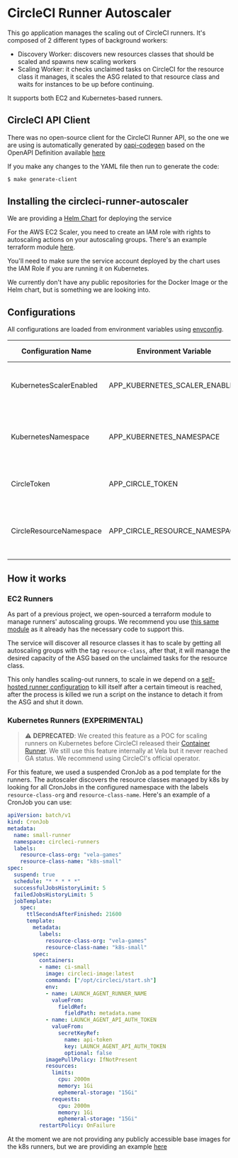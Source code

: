 # CircleCI Runner Autoscaler

This go application manages the scaling out of CircleCI runners. It's composed of 2 different types of background workers:
* Discovery Worker: discovers new resources classes that should be scaled and spawns new scaling workers
* Scaling Worker: it checks unclaimed tasks on CircleCI for the resource class it manages, it scales the ASG related to that resource class and waits for instances to be up before continuing.

It supports both EC2 and Kubernetes-based runners.

## CircleCI API Client

There was no open-source client for the CircleCI Runner API, so the one we are using is automatically generated by [oapi-codegen](https://github.com/deepmap/oapi-codegen) based on the OpenAPI Definition available [here](https://github.com/estebangarcia/circleci-runner-autoscaler/blob/main/.openapi/definition.yml)

If you make any changes to the YAML file then run to generate the code:
```bash
$ make generate-client
```

## Installing the circleci-runner-autoscaler

We are providing a [Helm Chart](https://github.com/estebangarcia/circleci-runner-autoscaler/tree/main/install/helm/circleci-runner-autoscaler) for deploying the service 

For the AWS EC2 Scaler, you need to create an IAM role with rights to autoscaling actions on your autoscaling groups. There's an example terraform module [here](https://github.com/estebangarcia/circleci-runner-autoscaler/tree/main/install/terraform/circleci-runners-autoscaler).

You'll need to make sure the service account deployed by the chart uses the IAM Role if you are running it on Kubernetes.

We currently don't have any public repositories for the Docker Image or the Helm chart, but is something we are looking into.

## Configurations

All configurations are loaded from environment variables using [envconfig](https://github.com/kelseyhightower/envconfig).

| Configuration Name             | Environment Variable                 | Default Value                                    | Description                                                                                       |
|--------------------------------|--------------------------------------|--------------------------------------------------|---------------------------------------------------------------------------------------------------|
| KubernetesScalerEnabled        | APP_KUBERNETES_SCALER_ENABLED        | true                                             | Enable the kubernetes discovery and autoscaler                                                    |
| KubernetesNamespace            | APP_KUBERNETES_NAMESPACE             | circleci-runners                                 | Kubernetes namespace to use for runer discovery and scaling                                       |
| CircleToken                    | APP_CIRCLE_TOKEN                     |                                                  | CircleCI API Token to use for the [runners API](https://circleci.com/docs/runner-api/)            |
| CircleResourceNamespace        | APP_CIRCLE_RESOURCE_NAMESPACE        | vela-games                                       | CircleCI resource namespace to use for runner discovery                                           |

## How it works

### EC2 Runners

As part of a previous project, we open-sourced a terraform module to manage runners' autoscaling groups. We recommend you use [this same module](https://github.com/estebangarcia/tf-circleci-runners-example) as it already has the necessary code to support this.

The service will discover all resource classes it has to scale by getting all autoscaling groups with the tag `resource-class`, after that, it will manage the desired capacity of the ASG based on the unclaimed tasks for the resource class.

This only handles scaling-out runners, to scale in we depend on a [self-hosted runner configuration](https://circleci.com/docs/runner-config-reference/#runner-idle-timeout) to kill itself after a certain timeout is reached, after the process is killed we run a script on the instance to detach it from the ASG and shut it down.

### Kubernetes Runners (EXPERIMENTAL)

> :warning: **DEPRECATED**: We created this feature as a POC for scaling runners on Kubernetes before CircleCI released their [Container Runner](https://circleci.com/docs/container-runner/). We still use this feature internally at Vela but it never reached GA status. We recommend using CircleCI's official operator.

For this feature, we used a suspended CronJob as a pod template for the runners. The autoscaler discovers the resource classes managed by k8s by looking for all CronJobs in the configured namespace with the labels `resource-class-org` and `resource-class-name`. Here's an example of a CronJob you can use:

```yaml
apiVersion: batch/v1
kind: CronJob
metadata:
  name: small-runner
  namespace: circleci-runners
  labels:
    resource-class-org: "vela-games"
    resource-class-name: "k8s-small"
spec:
  suspend: true
  schedule: "* * * * *"
  successfulJobsHistoryLimit: 5
  failedJobsHistoryLimit: 5
  jobTemplate:
    spec:
      ttlSecondsAfterFinished: 21600
      template:
        metadata:
          labels:
            resource-class-org: "vela-games"
            resource-class-name: "k8s-small"
        spec:
          containers:
          - name: ci-small
            image: circleci-image:latest
            command: ["/opt/circleci/start.sh"]
            env:
            - name: LAUNCH_AGENT_RUNNER_NAME
              valueFrom:
                fieldRef:
                  fieldPath: metadata.name
            - name: LAUNCH_AGENT_API_AUTH_TOKEN
              valueFrom:
                secretKeyRef:
                  name: api-token
                  key: LAUNCH_AGENT_API_AUTH_TOKEN
                  optional: false
            imagePullPolicy: IfNotPresent
            resources:
              limits:
                cpu: 2000m
                memory: 1Gi
                ephemeral-storage: "15Gi"
              requests:
                cpu: 2000m
                memory: 1Gi
                ephemeral-storage: "15Gi"
          restartPolicy: OnFailure
```
At the moment we are not providing any publicly accessible base images for the k8s runners, but we are providing an example [here](https://github.com/estebangarcia/circleci-runner-autoscaler/tree/main/install/k8s-image)